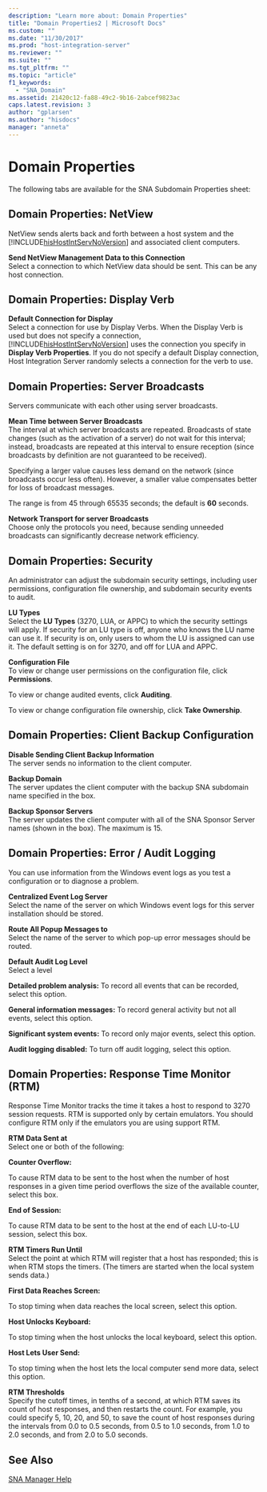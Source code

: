 ```yaml
---
description: "Learn more about: Domain Properties"
title: "Domain Properties2 | Microsoft Docs"
ms.custom: ""
ms.date: "11/30/2017"
ms.prod: "host-integration-server"
ms.reviewer: ""
ms.suite: ""
ms.tgt_pltfrm: ""
ms.topic: "article"
f1_keywords: 
  - "SNA_Domain"
ms.assetid: 21420c12-fa88-49c2-9b16-2abcef9823ac
caps.latest.revision: 3
author: "gplarsen"
ms.author: "hisdocs"
manager: "anneta"
---
```

# Domain Properties
The following tabs are available for the SNA Subdomain Properties sheet:  
  
## Domain Properties: NetView  
 NetView sends alerts back and forth between a host system and the [!INCLUDE[hisHostIntServNoVersion](../includes/hishostintservnoversion-md.md)] and associated client computers.  
  
 **Send NetView Management Data to this Connection**  
 Select a connection to which NetView data should be sent. This can be any host connection.  
  
## Domain Properties: Display Verb  
 **Default Connection for Display**  
 Select a connection for use by Display Verbs. When the Display Verb is used but does not specify a connection, [!INCLUDE[hisHostIntServNoVersion](../includes/hishostintservnoversion-md.md)] uses the connection you specify in **Display Verb Properties**. If you do not specify a default Display connection, Host Integration Server randomly selects a connection for the verb to use.  
  
## Domain Properties: Server Broadcasts  
 Servers communicate with each other using server broadcasts.  
  
 **Mean Time between Server Broadcasts**  
 The interval at which server broadcasts are repeated. Broadcasts of state changes (such as the activation of a server) do not wait for this interval; instead, broadcasts are repeated at this interval to ensure reception (since broadcasts by definition are not guaranteed to be received).  
  
 Specifying a larger value causes less demand on the network (since broadcasts occur less often). However, a smaller value compensates better for loss of broadcast messages.  
  
 The range is from 45 through 65535 seconds; the default is **60** seconds.  
  
 **Network Transport for server Broadcasts**  
 Choose only the protocols you need, because sending unneeded broadcasts can significantly decrease network efficiency.  
  
## Domain Properties: Security  
 An administrator can adjust the subdomain security settings, including user permissions, configuration file ownership, and subdomain security events to audit.  
  
 **LU Types**  
 Select the **LU Types** (3270, LUA, or APPC) to which the security settings will apply. If security for an LU type is off, anyone who knows the LU name can use it. If security is on, only users to whom the LU is assigned can use it. The default setting is on for 3270, and off for LUA and APPC.  
  
 **Configuration File**  
 To view or change user permissions on the configuration file, click **Permissions**.  
  
 To view or change audited events, click **Auditing**.  
  
 To view or change configuration file ownership, click **Take Ownership**.  
  
## Domain Properties: Client Backup Configuration  
 **Disable Sending Client Backup Information**  
 The server sends no information to the client computer.  
  
 **Backup Domain**  
 The server updates the client computer with the backup SNA subdomain name specified in the box.  
  
 **Backup Sponsor Servers**  
 The server updates the client computer with all of the SNA Sponsor Server names (shown in the box). The maximum is 15.  
  
## Domain Properties: Error / Audit Logging  
 You can use information from the Windows event logs as you test a configuration or to diagnose a problem.  
  
 **Centralized Event Log Server**  
 Select the name of the server on which Windows event logs for this server installation should be stored.  
  
 **Route All Popup Messages to**  
 Select the name of the server to which pop-up error messages should be routed.  
  
 **Default Audit Log Level**  
 Select a level  
  
 **Detailed problem analysis:** To record all events that can be recorded, select this option.  
  
 **General information messages:** To record general activity but not all events, select this option.  
  
 **Significant system events:** To record only major events, select this option.  
  
 **Audit logging disabled:** To turn off audit logging, select this option.  
  
## Domain Properties: Response Time Monitor (RTM)  
 Response Time Monitor tracks the time it takes a host to respond to 3270 session requests. RTM is supported only by certain emulators. You should configure RTM only if the emulators you are using support RTM.  
  
 **RTM Data Sent at**  
 Select one or both of the following:  
  
 **Counter Overflow:**  
  
 To cause RTM data to be sent to the host when the number of host responses in a given time period overflows the size of the available counter, select this box.  
  
 **End of Session:**  
  
 To cause RTM data to be sent to the host at the end of each LU-to-LU session, select this box.  
  
 **RTM Timers Run Until**  
 Select the point at which RTM will register that a host has responded; this is when RTM stops the timers. (The timers are started when the local system sends data.)  
  
 **First Data Reaches Screen:**  
  
 To stop timing when data reaches the local screen, select this option.  
  
 **Host Unlocks Keyboard:**  
  
 To stop timing when the host unlocks the local keyboard, select this option.  
  
 **Host Lets User Send:**  
  
 To stop timing when the host lets the local computer send more data, select this option.  
  
 **RTM Thresholds**  
 Specify the cutoff times, in tenths of a second, at which RTM saves its count of host responses, and then restarts the count. For example, you could specify 5, 10, 20, and 50, to save the count of host responses during the intervals from 0.0 to 0.5 seconds, from 0.5 to 1.0 seconds, from 1.0 to 2.0 seconds, and from 2.0 to 5.0 seconds.  
  
## See Also  
 [SNA Manager Help](../core/sna-manager-help1.md)
